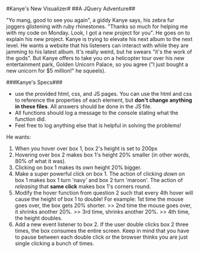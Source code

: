 #Kanye's New Visualizer#
##A JQuery Adventure##

"Yo mang, good to see you again", a giddy Kanye says, his zebra fur joggers glistening with ruby rhinestones.  "Thanks so much for helping me with my code on Monday.  Look, I got a new project for you".  He goes on to explain his new project.  Kanye is trying to elevate his next album to the next level.  He wants a website that his listeners can interact with while they are jamming to his latest album.  It's really weird, but he swears "it's the work of the gods".  But Kanye offers to take you on a helicopter tour over his new entertainment park, Golden Unicorn Palace, so you agree ("I just bought a new unicorn for $5 million!" he squeels).  

###Kanye's Specs###


* use the provided html, css, and JS pages.  You can use the html and css to reference the properties of each element, but __don't change anything in these files__.  All answers should be done in the JS file.
* All functions should log a message to the console stating what the function did.
* Feel free to log anything else that is helpful in solving the problems!

He wants:
1.  When you hover over box 1, box 2's height is set to 200px
2.  Hovering over box 2 makes box 1's height 20% smaller (in other words, 80% of what it was).
3.  Clicking on box 1 makes its _own_ height 20% bigger.
4.  Make a super powerful click on box 1.  The action of clicking _down_ on box 1 makes box 1 turn 'navy' and box 2 turn 'maroon'. The action of _releasing_ that __same click__ makes box 1's corners round.
5. Modify the hover function from question 2 such that every 4th hover will cause the height of box 1 to double! For example: 1st time the mouse goes over, the box gets 20% shorter. >> 2nd time the mouse goes over, it shrinks another 20%. >>  3rd time, shrinks another 20%.  >>  4th time, the height doubles.
6. Add a new event listener to box 2.  If the user double clicks box 2 three times, the box consumes the entire screen.  Keep in mind that you have to pause between each double click or the browser thinks you are just single clicking a bunch of times.
